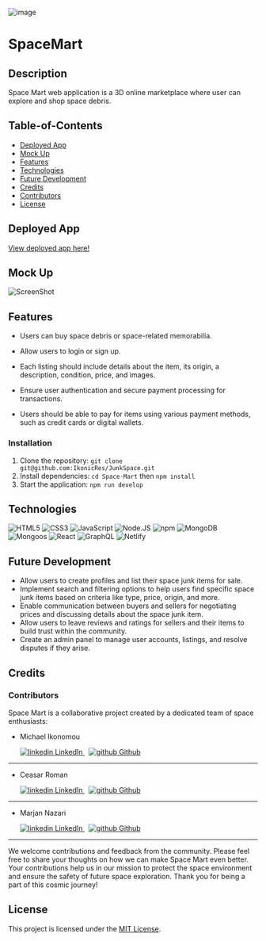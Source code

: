 ![image](../JunkSpace/client/public/assets/heather.png)

# SpaceMart

## Description

Space Mart web application is a 3D online marketplace where user can explore and shop space debris.

## Table-of-Contents

- [Deployed App](#deployed-app)
- [Mock Up](#mock-up)
- [Features](#features)
- [Technologies](#technologies)
- [Future Development](#future-development)
- [Credits](#credits)
- [Contributors](#contributors)
- [License](#license)

## Deployed App

[View deployed app here!](https://deploy-preview-19--junkspace.netlify.app/)

## Mock Up

<img alt="ScreenShot" src="../JunkSpace/client/public/assets/Screenshot 2023-10-19 114522.png" />

## Features

- Users can buy space debris or space-related memorabilia.
- Allow users to login or sign up.
- Each listing should include details about the item, its origin, a description, condition, price, and images.

- Ensure user authentication and secure payment processing for transactions.

- Users should be able to pay for items using various payment methods, such as credit cards or digital wallets.

### Installation

1. Clone the repository: `git clone git@github.com:IkonicRes/JunkSpace.git`
2. Install dependencies: `cd Space-Mart` then `npm install`
3. Start the application: `npm run develop`

## Technologies

<img alt="HTML5" src="https://img.shields.io/badge/-HTML5-red?logo=HTML5&logoColor=white&style=plastic" />

  <img alt="CSS3" src="https://img.shields.io/badge/-CSS3-informational?logo=CSS3&logoColor=white&style=plastic" />

  <img alt="JavaScript" src="https://img.shields.io/badge/-JavaScript-yellow?logo=JavaScript&logoColor=white&style=plastic" />

  <img alt="Node.JS" src="https://img.shields.io/badge/-Node-00CD10?logo=Node.JS&logoColor=white&style=plastic" />

  <img alt="npm" src="https://img.shields.io/badge/-NPM-red?logo=NPM&logoColor=white&style=plastic" />

  <img alt="MongoDB" src="https://img.shields.io/badge/-MongoDB-white?logo=MongoDB&style=plastic" />

  <img alt="Mongoos" src="https://img.shields.io/badge/-Mongoos-002105?logo=MongoDB&style=plastic" />

  <img alt="React" src="https://img.shields.io/badge/-React-45b8d8?logo=React&logoColor=white&style=plastic" />

  <img alt="GraphQL" src="https://img.shields.io/badge/-GraphQL-4404A0?logo=GraphQL&logoColor=white&style=plastic" />

  <img alt="Netlify" src="https://img.shields.io/badge/-Netlify-00664F?logo=Netlify&logoColor=white&style=plastic&style=plastic" />

  <!-- <img alt="Node.js" src="https://img.shields.io/badge/Node.js----green" /> -->

## Future Development

- Allow users to create profiles and list their space junk items for sale.
- Implement search and filtering options to help users find specific space junk items based on criteria like type, price, origin, and more.
- Enable communication between buyers and sellers for negotiating prices and discussing details about the space junk item.
- Allow users to leave reviews and ratings for sellers and their items to build trust within the community.
- Create an admin panel to manage user accounts, listings, and resolve disputes if they arise.

## Credits

### Contributors

Space Mart is a collaborative project created by a dedicated team of space enthusiasts:

- Michael Ikonomou

    <a href="https://www.linkedin.com/in/michael-ikonomou-42b636289/">
        <img src="https://i.stack.imgur.com/gVE0j.png" alt="linkedin"> LinkedIn
    </a> &nbsp; 
    <a href="https://github.com/IkonicRes">
        <img src="https://i.stack.imgur.com/tskMh.png" alt="github"> Github
    </a>

---

- Ceasar Roman

    <a href="https://www.linkedin.com/in/cesar-r-27a263162/">
        <img src="https://i.stack.imgur.com/gVE0j.png" alt="linkedin"> LinkedIn
    </a> &nbsp; 
    <a href="https://github.com/Cromananimation">
        <img src="https://i.stack.imgur.com/tskMh.png" alt="github"> Github
    </a>

---

- Marjan Nazari

    <a href="https://www.linkedin.com/in/marjan-nazari-24a577167/">
        <img src="https://i.stack.imgur.com/gVE0j.png" alt="linkedin"> LinkedIn
    </a> &nbsp; 
    <a href="https://github.com/Marjan-MN">
        <img src="https://i.stack.imgur.com/tskMh.png" alt="github"> Github
    </a>

---

We welcome contributions and feedback from the community. Please feel free to share your thoughts on how we can make Space Mart even better.
Your contributions help us in our mission to protect the space environment and ensure the safety of future space exploration. Thank you for being a part of this cosmic journey!

## License

This project is licensed under the [MIT License](LICENSE).
